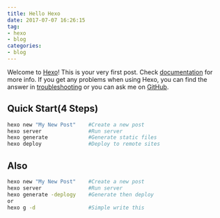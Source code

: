 ```yaml
---
title: Hello Hexo
date: 2017-07-07 16:26:15
tag: 
- hexo
- blog
categories: 
- blog
---
```

Welcome to [Hexo](https://hexo.io/)! This is your very first post. Check [documentation](https://hexo.io/docs/) for more info. If you get any problems when using Hexo, you can find the answer in [troubleshooting](https://hexo.io/docs/troubleshooting.html) or you can ask me on [GitHub](https://github.com/hexojs/hexo/issues).

## Quick Start(4 Steps)

```bash
hexo new "My New Post"    #Create a new post
hexo server               #Run server
hexo generate             #Generate static files
hexo deploy               #Deploy to remote sites
```

## Also

```bash
hexo new "My New Post"    #Create a new post
hexo server               #Run server
hexo generate -deplogy    #Generate then deploy
or
hexo g -d                 #Simple write this
```
